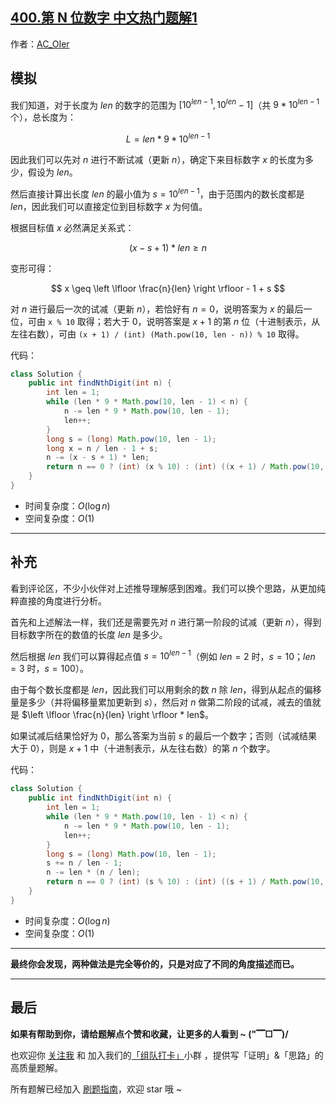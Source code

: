 ## [400.第 N 位数字 中文热门题解1](https://leetcode.cn/problems/nth-digit/solutions/100000/gong-shui-san-xie-jian-dan-mo-ni-ti-by-a-w5wl)

作者：[AC_OIer](https://leetcode.cn/u/AC_OIer)

## 模拟

我们知道，对于长度为 $len$ 的数字的范围为 $[10^{len - 1}, 10^{len} - 1]$（共 $9 * 10^{len - 1}$ 个），总长度为：

$$
L = len * 9 * 10^{len - 1}
$$

因此我们可以先对 $n$ 进行不断试减（更新 $n$），确定下来目标数字 $x$ 的长度为多少，假设为 $len$。

然后直接计算出长度 $len$ 的最小值为 $s = 10^{len - 1}$，由于范围内的数长度都是 $len$，因此我们可以直接定位到目标数字 $x$ 为何值。

根据目标值 $x$ 必然满足关系式：

$$
(x - s + 1) * len \geq n
$$ 

变形可得：

$$
x \geq \left \lfloor \frac{n}{len} \right \rfloor - 1 + s
$$ 

对 $n$ 进行最后一次的试减（更新 $n$），若恰好有 $n = 0$，说明答案为 $x$ 的最后一位，可由 `x % 10` 取得；若大于 $0$，说明答案是 $x + 1$ 的第 $n$ 位（十进制表示，从左往右数），可由 `(x + 1) / (int) (Math.pow(10, len - n)) % 10` 取得。

代码：
```Java []
class Solution {
    public int findNthDigit(int n) {
        int len = 1;
        while (len * 9 * Math.pow(10, len - 1) < n) {
            n -= len * 9 * Math.pow(10, len - 1);
            len++;
        }
        long s = (long) Math.pow(10, len - 1);
        long x = n / len - 1 + s;
        n -= (x - s + 1) * len;
        return n == 0 ? (int) (x % 10) : (int) ((x + 1) / Math.pow(10, len - n) % 10);
    }
}
```
* 时间复杂度：$O(\log{n})$
* 空间复杂度：$O(1)$

---

## 补充

看到评论区，不少小伙伴对上述推导理解感到困难。我们可以换个思路，从更加纯粹直接的角度进行分析。

首先和上述解法一样，我们还是需要先对 $n$ 进行第一阶段的试减（更新 $n$），得到目标数字所在的数值的长度 $len$ 是多少。

然后根据 $len$ 我们可以算得起点值 $s = 10^{len - 1}$（例如 $len = 2$ 时，$s = 10$；$len = 3$ 时，$s = 100$）。

由于每个数长度都是 $len$，因此我们可以用剩余的数 $n$ 除 $len$，得到从起点的偏移量是多少（并将偏移量累加更新到 $s$），然后对 $n$ 做第二阶段的试减，减去的值就是 $\left \lfloor \frac{n}{len} \right \rfloor * len$。

如果试减后结果恰好为 $0$，那么答案为当前 $s$ 的最后一个数字；否则（试减结果大于 $0$），则是 $x + 1$ 中（十进制表示，从左往右数）的第 $n$ 个数字。

代码：
```Java []
class Solution {
    public int findNthDigit(int n) {
        int len = 1;
        while (len * 9 * Math.pow(10, len - 1) < n) {
            n -= len * 9 * Math.pow(10, len - 1);
            len++;
        }
        long s = (long) Math.pow(10, len - 1);
        s += n / len - 1;
        n -= len * (n / len);
        return n == 0 ? (int) (s % 10) : (int) ((s + 1) / Math.pow(10, len - n) % 10);
    }
}
```
* 时间复杂度：$O(\log{n})$
* 空间复杂度：$O(1)$

---

**最终你会发现，两种做法是完全等价的，只是对应了不同的角度描述而已。**

---

## 最后

**如果有帮助到你，请给题解点个赞和收藏，让更多的人看到 ~ ("▔□▔)/**

也欢迎你 [关注我](https://oscimg.oschina.net/oscnet/up-19688dc1af05cf8bdea43b2a863038ab9e5.png) 和 加入我们的[「组队打卡」](https://leetcode-cn.com/u/ac_oier/)小群 ，提供写「证明」&「思路」的高质量题解。

所有题解已经加入 [刷题指南](https://github.com/SharingSource/LogicStack-LeetCode/wiki)，欢迎 star 哦 ~ 